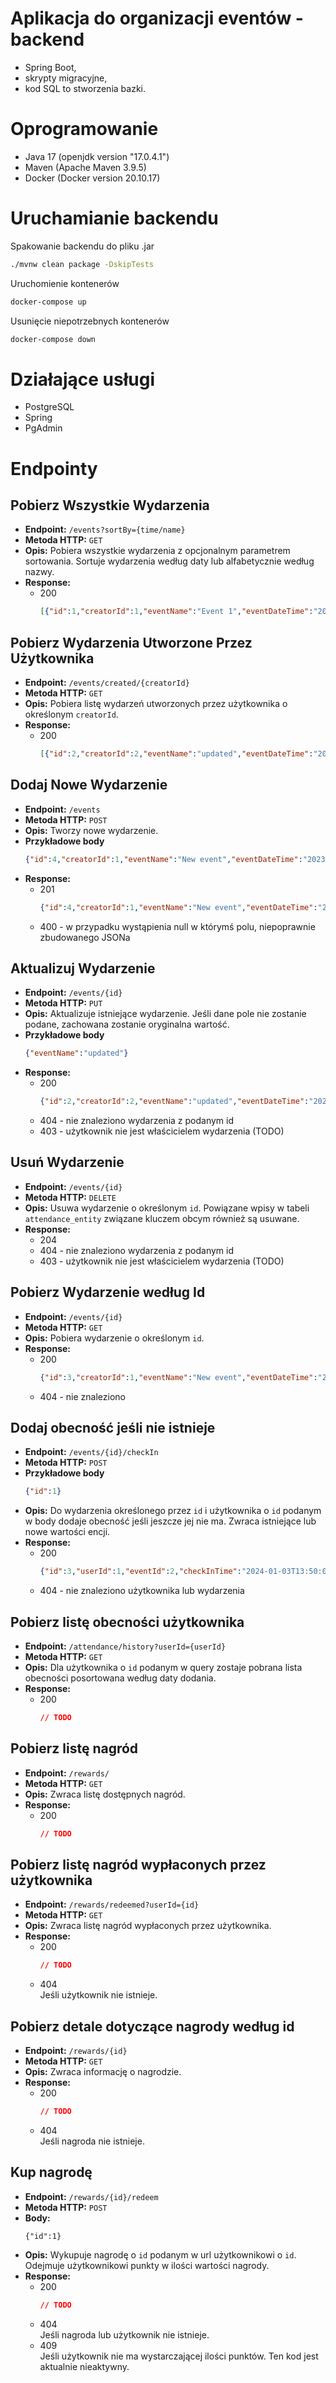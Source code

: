 # Aplikacja do organizacji eventów - backend
- Spring Boot,
- skrypty migracyjne,
- kod SQL to stworzenia bazki.

# Oprogramowanie

- Java 17 (openjdk version "17.0.4.1")
- Maven (Apache Maven 3.9.5)
- Docker (Docker version 20.10.17)

# Uruchamianie backendu

Spakowanie backendu do pliku .jar <br>
```bash
./mvnw clean package -DskipTests
``` 

Uruchomienie kontenerów <br>
```bash 
docker-compose up
``` 

Usunięcie niepotrzebnych kontenerów <br>
```bash 
docker-compose down
```

# Działające usługi

- PostgreSQL
- Spring
- PgAdmin

# Endpointy

## Pobierz Wszystkie Wydarzenia
- **Endpoint:** `/events?sortBy={time/name}`
- **Metoda HTTP:** `GET`
- **Opis:** Pobiera wszystkie wydarzenia z opcjonalnym parametrem sortowania. Sortuje wydarzenia według daty lub alfabetycznie według nazwy.
- **Response:**
  - 200
    ```json
    [{"id":1,"creatorId":1,"eventName":"Event 1","eventDateTime":"2023-12-28T21:55:56.815799","location":"Place 1"},{"id":3,"creatorId":1,"eventName":"New event","eventDateTime":"2023-12-28T18:57:06.314245","location":"New place"},{"id":2,"creatorId":2,"eventName":"xsssss","eventDateTime":"2023-12-28T18:57:06.314245","location":"Place 2"}]
    ```
    
## Pobierz Wydarzenia Utworzone Przez Użytkownika
- **Endpoint:** `/events/created/{creatorId}`
- **Metoda HTTP:** `GET`
- **Opis:** Pobiera listę wydarzeń utworzonych przez użytkownika o określonym `creatorId`.
- **Response:**
  - 200
    ```json
    [{"id":2,"creatorId":2,"eventName":"updated","eventDateTime":"2023-12-28T18:57:06.314245","location":"Place 2"}]  
    ```

## Dodaj Nowe Wydarzenie
- **Endpoint:** `/events`
- **Metoda HTTP:** `POST`
- **Opis:** Tworzy nowe wydarzenie.
- **Przykładowe body** 
    ```json
    {"id":4,"creatorId":1,"eventName":"New event","eventDateTime":"2023-12-28T18:57:06.314245","location":"New place"}
    ```
- **Response:**
  - 201
    ```json
    {"id":4,"creatorId":1,"eventName":"New event","eventDateTime":"2023-12-28T18:57:06.314245","location":"New place"}
    ```
  - 400 - w przypadku wystąpienia null w którymś polu, niepoprawnie zbudowanego JSONa

## Aktualizuj Wydarzenie
- **Endpoint:** `/events/{id}`
- **Metoda HTTP:** `PUT`
- **Opis:** Aktualizuje istniejące wydarzenie. Jeśli dane pole nie zostanie podane, zachowana zostanie oryginalna wartość.
- **Przykładowe body** 
    ```json
    {"eventName":"updated"}
    ```
- **Response:**
  - 200
    ```json
    {"id":2,"creatorId":2,"eventName":"updated","eventDateTime":"2023-12-28T18:57:06.314245","location":"Place 2"}
    ```
  - 404 - nie znaleziono wydarzenia z podanym id
  - 403 - użytkownik nie jest właścicielem wydarzenia (TODO)

## Usuń Wydarzenie
- **Endpoint:** `/events/{id}`
- **Metoda HTTP:** `DELETE`
- **Opis:** Usuwa wydarzenie o określonym `id`. Powiązane wpisy w tabeli `attendance_entity` związane kluczem obcym również są usuwane.
- **Response:**
  - 204
  - 404 - nie znaleziono wydarzenia z podanym id
  - 403 - użytkownik nie jest właścicielem wydarzenia (TODO)


## Pobierz Wydarzenie według Id
- **Endpoint:** `/events/{id}`
- **Metoda HTTP:** `GET`
- **Opis:** Pobiera wydarzenie o określonym `id`.
- **Response:**
  - 200
    ```json
    {"id":3,"creatorId":1,"eventName":"New event","eventDateTime":"2023-12-28T18:57:06.314245","location":"New place"} 
    ```
  - 404 - nie znaleziono

## Dodaj obecność jeśli nie istnieje
- **Endpoint:** `/events/{id}/checkIn`
- **Metoda HTTP:** `POST`
- **Przykładowe body**
  ```json
  {"id":1}
  ```
- **Opis:** Do wydarzenia określonego przez `id` i użytkownika o `id` podanym w body dodaje obecność jeśli jeszcze jej nie ma. Zwraca istniejące lub nowe wartości encji.
- **Response:**
  - 200
    ```json
    {"id":3,"userId":1,"eventId":2,"checkInTime":"2024-01-03T13:50:04.521352"} 
    ```
  - 404 - nie znaleziono użytkownika lub wydarzenia

## Pobierz listę obecności użytkownika
- **Endpoint:** `/attendance/history?userId={userId}`
- **Metoda HTTP:** `GET`
- **Opis:** Dla użytkownika o `id` podanym w query zostaje pobrana lista obecności posortowana według daty dodania.
- **Response:**
  - 200
    ```json
    // TODO
    ```

## Pobierz listę nagród
- **Endpoint:** `/rewards/`
- **Metoda HTTP:** `GET`
- **Opis:** Zwraca listę dostępnych nagród.
- **Response:**
  - 200
    ```json
    // TODO
    ```

## Pobierz listę nagród wypłaconych przez użytkownika
- **Endpoint:** `/rewards/redeemed?userId={id}`
- **Metoda HTTP:** `GET`
- **Opis:** Zwraca listę nagród wypłaconych przez użytkownika.
- **Response:**
  - 200
    ```json
    // TODO
    ```
  - 404 \
  Jeśli użytkownik nie istnieje.

## Pobierz detale dotyczące nagrody według id
- **Endpoint:** `/rewards/{id}`
- **Metoda HTTP:** `GET`
- **Opis:** Zwraca informację o nagrodzie.
- **Response:**
  - 200
    ```json
    // TODO
    ```
  - 404 \
  Jeśli nagroda nie istnieje.

## Kup nagrodę
- **Endpoint:** `/rewards/{id}/redeem`
- **Metoda HTTP:** `POST`
- **Body:**
  ```
  {"id":1}
  ```
- **Opis:** Wykupuje nagrodę o `id` podanym w url użytkownikowi o `id`. Odejmuje użytkownikowi punkty w ilości wartości nagrody.
- **Response:**
  - 200
    ```json
    // TODO
    ```
  - 404 \
  Jeśli nagroda lub użytkownik nie istnieje.
  - 409 \
  Jeśli użytkownik nie ma wystarczającej ilości punktów. Ten kod jest aktualnie nieaktywny.
